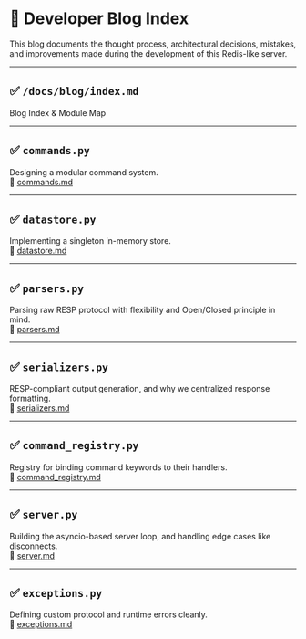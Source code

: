 
# 📖 Developer Blog Index

This blog documents the thought process, architectural decisions, mistakes, and improvements made during the development of this Redis-like server.

---

## ✅ `/docs/blog/index.md`
Blog Index & Module Map

---

## ✅ `commands.py`
Designing a modular command system.  
📄 [commands.md](commands.md)

---

## ✅ `datastore.py`
Implementing a singleton in-memory store.  
📄 [datastore.md](datastore.md)

---

## ✅ `parsers.py`
Parsing raw RESP protocol with flexibility and Open/Closed principle in mind.  
📄 [parsers.md](parsers.md)

---

## ✅ `serializers.py`
RESP-compliant output generation, and why we centralized response formatting.  
📄 [serializers.md](serializers.md)

---

## ✅ `command_registry.py`
Registry for binding command keywords to their handlers.  
📄 [command_registry.md](command_registry.md)

---

## ✅ `server.py`
Building the asyncio-based server loop, and handling edge cases like disconnects.  
📄 [server.md](server.md)

---

## ✅ `exceptions.py`
Defining custom protocol and runtime errors cleanly.  
📄 [exceptions.md](exceptions.md)